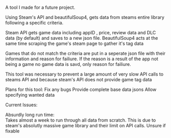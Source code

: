 A tool I made for a future project.

Using Steam's API and beautifulSoup4, gets data from steams entire library following a specific criteria. 

Steam API gets game data including appID , price, review data and DLC data (by default) and saves to a new json file. BeautifulSoup4 acts at the same time scraping the game's steam page to gather it's tag data

Games that do not match the criteria are put in a seperate json file with their information and reason for failiure. If the reason is a result of the app not being a game no game data is savd, only reason for failiure.

This tool was necessary to prevent a large amount of very slow API calls to steams API and because steam's API does not provide game tag data

Plans for this tool:
Fix any bugs
Provide complete base data jsons
Allow specifying wanted data

	
Current Issues:

Absurdly long run time: 	                                                                                            
             Takes almost a week to run through all data from scratch. This is due to steam's absolutly massive game library and their limit on API calls. Unsure if fixable
